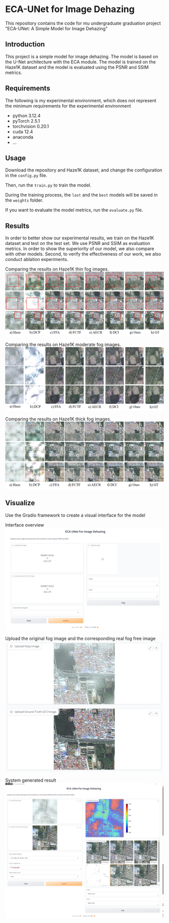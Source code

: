# ECA-UNet for Image Dehazing

This repository contains the code for mu undergraduate graduation project "ECA-UNet: A Simple Model for Image Dehazing"

## Introduction

This project is a simple model for image dehazing. The model is based on the U-Net architecture with the ECA module. The model is trained on the Haze1K dataset and the model is evaluated using the PSNR and SSIM metrics.

## Requirements

The following is my experimental environment, which does not represent the minimum requirements for the experimental environment

- python 3.12.4
- pyTorch 2.5.1
- torchvision 0.20.1
- cuda 12.4
- anaconda
- ...

## Usage

Download the repository and Haze1K dataset, and change the configuration in the `config.py` file.

Then, run the `train.py` to train the model.

During the training process, the `last` and the `best` models will be saved in the `weights` folder.

If you want to evaluate the model metrics, run the `evaluate.py` file.


## Results

In order to better show our experimental results, we train on the Haze1K dataset and test on the test set. We use PSNR and SSIM as evaluation metrics. In order to show the superiority of our model, we also compare with other models. Second, to verify the effectiveness of our work, we also conduct ablation experiments.

[//]: # (The following table shows the results of our model and other models on the Haze1K dataset.)

[//]: # (![compare_data.png]&#40;imgs/compare_data.png&#41;)

Comparing the results on Haze1K thin fog images.
![img1.png](imgs/img1.png)

Comparing the results on Haze1K moderate fog images.
![img2.png](imgs/img2.png)

Comparing the results on Haze1K thick fog images.
![img3.png](imgs/img3.png)

## Visualize

Use the Gradio framework to create a visual interface for the model


Interface overview
![img3.png](imgs/4.png)

Upload the original fog image and the corresponding real fog free image
![img3.png](imgs/2.png)

System generated result
![img3.png](imgs/3.png)
